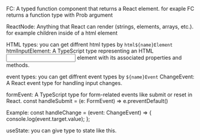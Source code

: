 FC: A typed function component that returns a React element.
for exaple FC<Prop> returns a function type with Prob argument

ReactNode: Anything that React can render (strings, elements, arrays, etc.).
for example children inside of a html element

HTML types: you can get diffrent html types by `html${name}Element`
htmlInputElement: A TypeScript type representing an HTML <input> element with its associated properties and methods.

event types: you can get diffrent event types by `${name}Event`
ChangeEvent: A React event type for handling input changes.

formEvent: A TypeScript type for form-related events like submit or reset in React.
const handleSubmit = (e: FormEvent<HTMLFormElement>) => e.preventDefault()

Example:
const handleChange = (event: ChangeEvent<HTMLInputElement>) => {
  console.log(event.target.value);
};

useState<type>: you can give type to state like  this.
